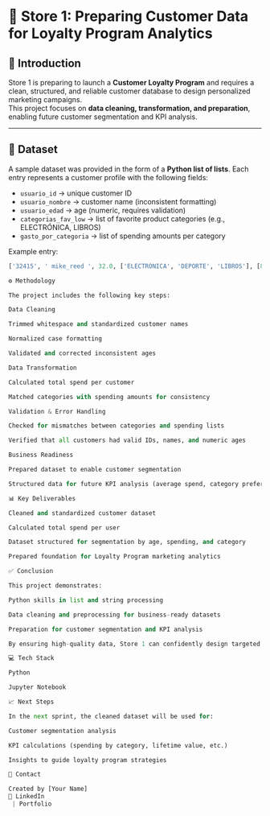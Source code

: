 # 🛒 Store 1: Preparing Customer Data for Loyalty Program Analytics  

## 📌 Introduction
Store 1 is preparing to launch a **Customer Loyalty Program** and requires a clean, structured, and reliable customer database to design personalized marketing campaigns.  
This project focuses on **data cleaning, transformation, and preparation**, enabling future customer segmentation and KPI analysis.  

---

## 📂 Dataset
A sample dataset was provided in the form of a **Python list of lists**. Each entry represents a customer profile with the following fields:

- `usuario_id` → unique customer ID  
- `usuario_nombre` → customer name (inconsistent formatting)  
- `usuario_edad` → age (numeric, requires validation)  
- `categorias_fav_low` → list of favorite product categories (e.g., ELECTRÓNICA, LIBROS)  
- `gasto_por_categoria` → list of spending amounts per category  

Example entry:  
```python
['32415', ' mike_reed ', 32.0, ['ELECTRÓNICA', 'DEPORTE', 'LIBROS'], [894, 213, 173]]

⚙️ Methodology

The project includes the following key steps:

Data Cleaning

Trimmed whitespace and standardized customer names

Normalized case formatting

Validated and corrected inconsistent ages

Data Transformation

Calculated total spend per customer

Matched categories with spending amounts for consistency

Validation & Error Handling

Checked for mismatches between categories and spending lists

Verified that all customers had valid IDs, names, and numeric ages

Business Readiness

Prepared dataset to enable customer segmentation

Structured data for future KPI analysis (average spend, category preferences, etc.)

📊 Key Deliverables

Cleaned and standardized customer dataset

Calculated total spend per user

Dataset structured for segmentation by age, spending, and category

Prepared foundation for Loyalty Program marketing analytics

✅ Conclusion

This project demonstrates:

Python skills in list and string processing

Data cleaning and preprocessing for business-ready datasets

Preparation for customer segmentation and KPI analysis

By ensuring high-quality data, Store 1 can confidently design targeted campaigns and optimize their Customer Loyalty Program.

💻 Tech Stack

Python

Jupyter Notebook

📈 Next Steps

In the next sprint, the cleaned dataset will be used for:

Customer segmentation analysis

KPI calculations (spending by category, lifetime value, etc.)

Insights to guide loyalty program strategies

🤝 Contact

Created by [Your Name]
🔗 LinkedIn
 | Portfolio
